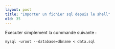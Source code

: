 ```yaml
---
layout: post
title: "Importer un fichier sql depuis le shell"
old: 35
---
```


Executer simplement la commande suivante :

    mysql -uroot --database=dbname < data.sql

